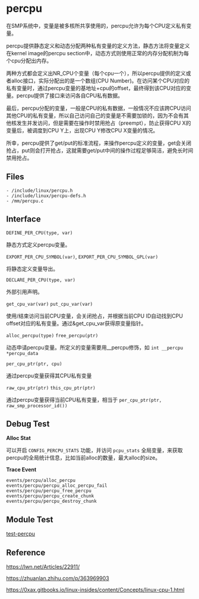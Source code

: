 # percpu

在SMP系统中，变量是被多核所共享使用的，percpu允许为每个CPU定义私有变量。

percpu提供静态定义和动态分配两种私有变量的定义方法，静态方法将变量定义在kernel image的percpu section中，动态方式则使用正常的内存分配机制为每个cpu分配出内存。

两种方式都会定义出NR_CPU个变量（每个cpu一个），所以percpu提供的定义或者alloc接口，实际分配出的是一个数组(CPU Number)。在访问某个CPU对应的私有变量时，通过percpu变量的基地址+cpu的offset，最终得到该CPU对应的变量。percpu提供了接口来访问各自CPU私有数据。

最后，percpu分配的变量，一般是CPU的私有数据，一般情况不应该跨CPU访问其他CPU的私有变量，所以自己访问自己的变量是不需要加锁的，因为不会有其他核发生并发访问，但是需要在操作时禁用抢占（preempt），防止获得CPU X的变量后，被调度到CPU Y上，出现CPU Y修改CPU X变量的情况。

所幸，percpu提供了get/put的标准流程，来操作percpu定义的变量，get会关闭抢占，put则会打开抢占，这就需要get/put中间的操作过程足够简洁，避免长时间禁用抢占。

## Files

```
- /include/linux/percpu.h
- /include/linux/percpu-defs.h
- /mm/percpu.c
```

## Interface

`DEFINE_PER_CPU(type, var)`

静态方式定义percpu变量。

`EXPORT_PER_CPU_SYMBOL(var)`, `EXPORT_PER_CPU_SYMBOL_GPL(var)`

将静态定义变量导出。

`DECLARE_PER_CPU(type, var)`

外部引用声明。

`get_cpu_var(var)` `put_cpu_var(var)`

使用/结束访问当前CPU变量，会关闭抢占，并根据当前CPU ID自动找到CPU offset对应的私有变量。通过&get_cpu_var获得原变量指针。

`alloc_percpu(type)` `free_percpu(ptr)`

动态申请percpu变量。所定义的变量需要用__percpu修饰，如 `int __percpu *percpu_data`

`per_cpu_ptr(ptr, cpu)`

通过percpu变量获得其CPU私有变量

`raw_cpu_ptr(ptr)` `this_cpu_ptr(ptr)`

通过percpu变量获得当前CPU私有变量，相当于 `per_cpu_ptr(ptr, raw_smp_processor_id())`

## Debug Test

**Alloc Stat**

可以开启 `CONFIG_PERCPU_STATS` 功能，并访问 `pcpu_stats` 全局变量，来获取percpu的全局统计信息，比如当前alloc的数量，最大alloc的size。

**Trace Event**

```
events/percpu/alloc_percpu
events/percpu/percpu_alloc_percpu_fail
events/percpu/percpu_free_percpu
events/percpu/percpu_create_chunk
events/percpu/percpu_destroy_chunk
```

## Module Test

[test-percpu](https://github.com/kernel-cyrus/kernel-tour/tree/master/tests/test-percpu)

## Reference

<https://lwn.net/Articles/22911/>

<https://zhuanlan.zhihu.com/p/363969903>

<https://0xax.gitbooks.io/linux-insides/content/Concepts/linux-cpu-1.html>
